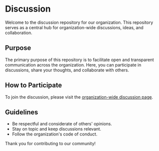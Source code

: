 # Discussion

Welcome to the discussion repository for our organization. This repository serves as a central hub for organization-wide discussions, ideas, and collaboration.

## Purpose

The primary purpose of this repository is to facilitate open and transparent communication across the organization. Here, you can participate in discussions, share your thoughts, and collaborate with others.

## How to Participate

To join the discussion, please visit the [organization-wide discussion page](https://github.com/orgs/we-the-people-and-just-the-people/discussions).

## Guidelines

- Be respectful and considerate of others' opinions.
- Stay on topic and keep discussions relevant.
- Follow the organization's code of conduct.

Thank you for contributing to our community!